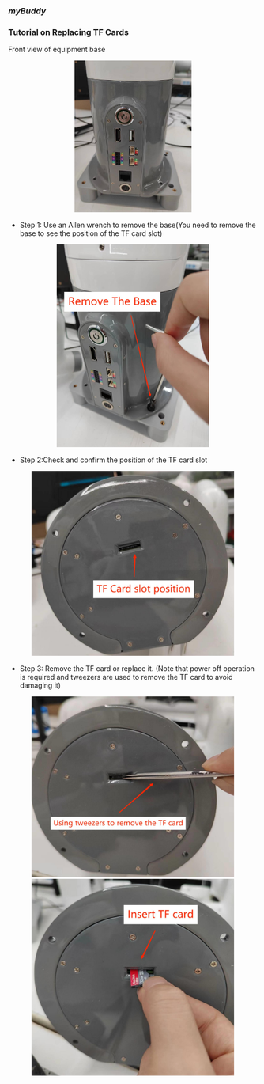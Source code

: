 ### ***myBuddy***

### Tutorial on Replacing TF Cards

Front view of equipment base

 <div align=center>
  <img src="../../resourse/3-RobotKnowledge/3.5-ubuntu-system/3.5.4-myBuddy/3.5.4-1.jpg" style="zoom:30%;" />
  </div>


- Step 1:  Use an Allen wrench to remove the base(You need to remove the base to see the position of the TF card slot)

<div align=center>
  <img src="../../resourse/3-RobotKnowledge/3.5-ubuntu-system/3.5.4-myBuddy/3.5.4-2.jpg" style="zoom:40%;" />
  </div>

- Step 2:Check and confirm the position of the TF card slot 
<div align=center>
  <img src="../../resourse/3-RobotKnowledge/3.5-ubuntu-system/3.5.4-myBuddy/3.5.4-1.1.jpg" style="zoom:40%;" />
  </div>
  

- Step 3: Remove the TF card or replace it. (Note that power off operation is required and tweezers are used to remove the TF card to avoid damaging it)

<div align=center>
  <img src="../../resourse/3-RobotKnowledge/3.5-ubuntu-system/3.5.4-myBuddy/3.5.4-3.1.jpg" style="zoom:40%;" />
  </div>

<div align=center>
  <img src="../../resourse/3-RobotKnowledge/3.5-ubuntu-system/3.5.4-myBuddy/3.5.4-3.2.jpg" style="zoom:40%;" />
  </div>  
